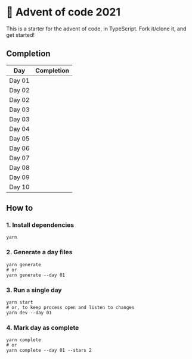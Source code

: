 # 🎄 Advent of code 2021

This is a starter for the advent of code, in TypeScript.
Fork it/clone it, and get started!

## Completion

<table>
  <thead>
    <tr>
      <th>Day</th>
      <th>Completion</th>
    </tr>
  </thead>
  <tbody>
    <tr>
      <td>Day 01</td>
      <td>
        <a href="https://github.com/pathto/repo/tree/main/src/01">
          <img src="https://badgen.net/badge/01/%E2%98%85%E2%98%85/green" alt="" />
        </a>
      </td>
    </tr>
    <tr>
      <td>Day 02</td>
      <td>
        <a href="https://github.com/pathto/repo/tree/main/src/02">
          <img src="https://badgen.net/badge/02/%E2%98%85%E2%98%86/green" alt="" />
        </a>
      </td>
    </tr>
    <tr>
      <td>Day 02</td>
      <td>
        <a href="https://github.com/pathto/repo/tree/main/src/02">
          <img src="https://badgen.net/badge/02/%E2%98%85%E2%98%85/green" alt="" />
        </a>
      </td>
    </tr>
    <tr>
      <td>Day 03</td>
      <td>
        <a href="https://github.com/pathto/repo/tree/main/src/03">
          <img src="https://badgen.net/badge/03/%E2%98%85%E2%98%86/green" alt="" />
        </a>
      </td>
    </tr>
    <tr>
      <td>Day 03</td>
      <td>
        <a href="https://github.com/pathto/repo/tree/main/src/03">
          <img src="https://badgen.net/badge/03/%E2%98%85%E2%98%85/green" alt="" />
        </a>
      </td>
    </tr>
    <tr>
      <td>Day 04</td>
      <td>
        <a href="https://github.com/pathto/repo/tree/main/src/04">
          <img src="https://badgen.net/badge/04/%E2%98%85%E2%98%85/green" alt="" />
        </a>
      </td>
    </tr>
    <tr>
      <td>Day 05</td>
      <td>
        <a href="https://github.com/pathto/repo/tree/main/src/05">
          <img src="https://badgen.net/badge/05/%E2%98%85%E2%98%85/green" alt="" />
        </a>
      </td>
    </tr>
    <tr>
      <td>Day 06</td>
      <td>
        <a href="https://github.com/pathto/repo/tree/main/src/06">
          <img src="https://badgen.net/badge/06/%E2%98%85%E2%98%85/green" alt="" />
        </a>
      </td>
    </tr>
    <tr>
      <td>Day 07</td>
      <td>
        <a href="https://github.com/pathto/repo/tree/main/src/07">
          <img src="https://badgen.net/badge/07/%E2%98%85%E2%98%85/green" alt="" />
        </a>
      </td>
    </tr>
    <tr>
      <td>Day 08</td>
      <td>
        <a href="https://github.com/pathto/repo/tree/main/src/08">
          <img src="https://badgen.net/badge/08/%E2%98%85%E2%98%85/green" alt="" />
        </a>
      </td>
    </tr>
    <tr>
      <td>Day 09</td>
      <td>
        <a href="https://github.com/pathto/repo/tree/main/src/09">
          <img src="https://badgen.net/badge/09/%E2%98%85%E2%98%85/green" alt="" />
        </a>
      </td>
    </tr>
    <tr>
      <td>Day 10</td>
      <td>
        <a href="https://github.com/pathto/repo/tree/main/src/10">
          <img src="https://badgen.net/badge/10/%E2%98%85%E2%98%85/green" alt="" />
        </a>
      </td>
    </tr>
  </tbody>
</table>

## How to

### 1. Install dependencies

```shell
yarn
```

### 2. Generate a day files

```shell
yarn generate
# or
yarn generate --day 01
```

### 3. Run a single day

```shell
yarn start
# or, to keep process open and listen to changes
yarn dev --day 01
```

### 4. Mark day as complete

```shell
yarn complete
# or
yarn complete --day 01 --stars 2
```
